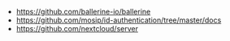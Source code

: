 - https://github.com/ballerine-io/ballerine
- https://github.com/mosip/id-authentication/tree/master/docs
- https://github.com/nextcloud/server
